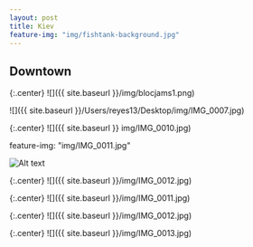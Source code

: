 ```yaml
---
layout: post
title: Kiev
feature-img: "img/fishtank-background.jpg"
---
```


## Downtown

{:.center}
![]({{ site.baseurl }}/img/blocjams1.png)

![]({{ site.baseurl }}/Users/reyes13/Desktop/img/IMG_0007.jpg)

{:.center}
![]({{ site.baseurl }} img/IMG_0010.jpg)

feature-img: "img/IMG_0011.jpg"

![Alt text](/img/IMG_0010.jpg)

{:.center}
![]({{ site.baseurl }}/img/IMG_0012.jpg)

{:.center}
![]({{ site.baseurl }}/img/IMG_0011.jpg)

{:.center}
![]({{ site.baseurl }}/img/IMG_0012.jpg)

{:.center}
![]({{ site.baseurl }}/img/IMG_0013.jpg)
